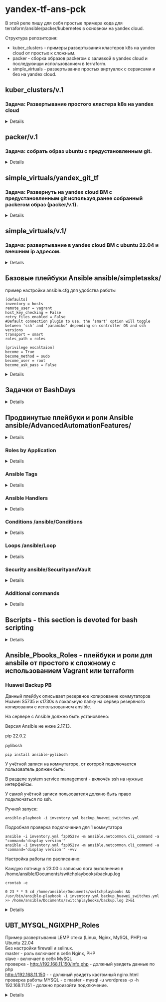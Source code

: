 # yandex-tf-ans-pck
В этой репе пишу для себя простые примера кода для terraform/ansible/packer/kubernetes в основном на yandex cloud.

Структура репозитория:
* kuber_clusters - примеры развертывания кластеров k8s на yandex cloud от простых к сложным.
* packer - сборка образов packerом с заливкой в yandex cloud  и последуюищм использованием в terraform.
* simple_virtuals - развертывание простых виртуалок с сервисами и без на yandex cloud.

## kuber_clusters/v.1
### Задача: Развертывание простого кластера k8s на yandex cloud

<details>

```
terraform {
  required_providers {
    yandex = {
      source  = "yandex-cloud/yandex"
      version = "0.60.0"
    }
  }
}

provider "yandex" {
  service_account_key_file = var.service_account_key_file
  cloud_id                 = var.cloud_id
  folder_id                = var.folder_id
  zone                     = var.zone
}

resource "yandex_kubernetes_cluster" "k8s-cluster" {
  name       = "k8s-cluster"
  network_id = var.network_id

  master {
    version = "1.21"
    zonal {
      zone      = var.zone
      subnet_id = var.subnet_id
    }
    public_ip = true
  }

  service_account_id      = var.service_account_id
  node_service_account_id = var.service_account_id

  release_channel         = "RAPID"
  network_policy_provider = "CALICO"
}

resource "yandex_kubernetes_node_group" "k8s-node" {
  cluster_id = yandex_kubernetes_cluster.k8s-cluster.id
  version    = "1.21"
  name       = "k8s-node"

  instance_template {

    resources {
      cores  = var.cores
      memory = var.memory
    }

    network_interface {
      subnet_ids = ["e9bc19cu3vl8fknf5mn6"]
      nat        = true
    }


    boot_disk {
      type = "network-ssd"
      size = var.size
    }

    metadata = {
      ssh-keys = "ubuntu:${file("~/.ssh/id_rsa.pub")}"
    }
  }

  scale_policy {
    #Ключ fixed_scale определяет группу ВМ фиксированного размера. Размер группы определяется в ключе size
    fixed_scale {
      size = 2
    }
  }
}
```

</details>

## packer/v.1
### Задача: собрать образ ubuntu с предустановленным git.

<details>
Получим данные для нашего YC:

```
yc config list
```

Создаём сервисный аккаунт, назначаем ему права

```
$ SVC_ACCT="<придумайте имя>"
$ FOLDER_ID="<замените на собственный>"
$ yc iam service-account create --name $SVC_ACCT --folder-id $FOLDER_ID
```
```
$ SVC_ACCT="<придумайте имя>"
$ FOLDER_ID="<замените на собственный>"
$ yc iam service-account create --name $SVC_ACCT --folder-id $FOLDER_ID
```

Создаём IAM key для данного аккаунта и экспортируев в файл (является секретом не постим наружу!)

```
$ yc iam key create --service-account-id $ACCT_ID --output <вставьте свой путь>/key.json
```


**Создание файла-шаблона Packer**
Создаем builders и provisioners

```
{
    "builders": [
        {
            "type": "yandex",
            "service_account_key_file": "{{user `key`}}",
            "folder_id": "b1gl9g5f46b3fv1g4ac1",
            "source_image_family": "ubuntu-2204-lts",
            "image_name": "git-base-{{timestamp}}",
            "image_family": "git-base",
            "ssh_username": "ubuntu",
            "platform_id": "standard-v1",
	    "use_ipv4_nat": "true"
        }
    ],
    "provisioners": [
        {
            "type": "shell",
            "script": "scripts/gitinst.sh",
            "execute_command": "sudo {{.Path}}"
        }
    ]
}
```

Разбор файл-шаблона:
* Builders - секция, отвечающая за то, на какой платформе и с какими параметрами мы будем делать ВМ, которую впоследствии сохраним как образ.
* type - тип билдера - то, на какой платформе мы создаём образ.
* folder_id - идентификатор каталога, в котором будет создан образ.
* source_image_family - семейство образов, которое мы берём за основу. Packer самостоятельно выберет самый свежий образ.
* image_name - имя результирующего образа. В имени использована конструкция timestamp, которая гарантирует уникальность имени.
* image_family - имя семейства, к которому мы отнесём результирующий образ.
* ssh_username - имя пользователя, который будет использовандля подключения к ВМ и выполнения provisioning'а.
* platform_id - размер ВМ  смотреть тут - https://cloud.yandex.ru/docs/compute/concepts/vm-platforms
* execute_command позволяет указать, каким способом будет запускаться скрипт. Т.к. команды по установке требуют sudo,то мы указываем, что запускать скрипт следует с sudo.
  т.е. из самих скриптов sudo можно убрать.







Скопируем скрипты в указанные директории из `ubuntu16.json`.
Скрипт выполняет обновление ОС и установку сведего git.

```
apt update
apt upgrade -y
apt install -y ca-certificates curl openssh-server
apt install curl debian-archive-keyring lsb-release ca-certificates apt-transport-https software-properties-common -y
gpg_key_url="https://packages.gitlab.com/gitlab/gitlab-ce/gpgkey"
curl -fsSL $gpg_key_url| sudo gpg --dearmor -o /etc/apt/trusted.gpg.d/gitlab.gpg
tee /etc/apt/sources.list.d/gitlab_gitlab-ce.list<<EOF
deb https://packages.gitlab.com/gitlab/gitlab-ce/ubuntu/ focal main
deb-src https://packages.gitlab.com/gitlab/gitlab-ce/ubuntu/ focal main
EOF
apt update
apt install gitlab-ce
gitlab-ctl reconfigure
```


Выполним проверку на синтаксис:

```
packer validate ./ubuntu16.json
```
**Параметризирование шаблона**

Создаем `variables.json`, `.gitignore` файлы и для коммита в репозиторий `variables.json.examples`. В gitignore включаем variables.json.

```
$ cat variables.json.examples

{
  "key": "key.json",
  "folder_id": "folder-id_from_config",
  "image": "ubuntu-1604-lts"
}
```

Запускаем процесс сборки:
```
packer build ./ubuntu16.json
```




</details>

## simple_virtuals/yandex_git_tf
### Задача: Развернуть на yandex cloud ВМ с предустановленным git используя,ранее собранный packerом образ (packer/v.1).

<details>
Если использовать значение memory меньше 4, то гит не заводится.

```
terraform {
  required_providers {
    yandex = {
      source = "yandex-cloud/yandex"
    }
  }
  required_version = ">= 0.13"
}



provider "yandex" {
  service_account_key_file = var.service_account_key_file
  cloud_id                 = var.cloud_id
  folder_id                = var.folder_id
  zone                     = var.zone
}

resource "yandex_compute_instance" "git-srv" {
  name  = "git-srv-${count.index}"
  count = var.instance_count

  resources {
    cores  = 2
    memory = 4
  }

  boot_disk {
    initialize_params {
      # Указать id образа
      image_id = var.image_id
    }
  }

  network_interface {
    # Указан id подсети default-ru-central1-a
    subnet_id = var.subnet_id
    nat       = true
  }
  metadata = {
    ssh-keys = "ubuntu:${file(var.public_key_path)}"
  }
}
```
</details>

## simple_virtuals/v.1/
### Задача: развертывание в yandex cloud ВМ с ubuntu 22.04 и внешним ip адресом.

<details>
terraform {
  required_providers {
    yandex = {
      source = "yandex-cloud/yandex"
    }
  }
  required_version = ">= 0.13"
}


provider "yandex" {
  token = "********************************************" # *OAuth-токен яндекса*
  # не обязательный параметр (берется облако по умолчанию),
  # хотя в документации написано иначе
  cloud_id  = "**********************"
  folder_id = "**************"
  zone      = "******"
}

data "yandex_compute_image" "last_ubuntu" {
  family = "ubuntu-2204-lts" # ОС (Ubuntu, 22.04 LTS)
}

data "yandex_vpc_subnet" "default_a" {
  name = "default-ru-central1-a" # одна из дефолтных подсетей
}




# ресурс "yandex_compute_instance" т.е. сервер
# Terraform будет знаеть его по имени "yandex_compute_instance.default"
resource "yandex_compute_instance" "default" {
  name        = "test-instance"
  platform_id = "standard-v1" # тип процессора (Intel Broadwell)

  resources {
    core_fraction = 5 # Гарантированная доля vCPU
    cores         = 2 # vCPU
    memory        = 1 # RAM
  }

  metadata = {
    ssh-keys = "ubuntu:${file("~/.ssh/id_rsa.pub")}"
  }

  boot_disk {
    initialize_params {
      image_id = data.yandex_compute_image.last_ubuntu.id
    }
  }

  network_interface {
    subnet_id = data.yandex_vpc_subnet.default_a.subnet_id
    nat       = true # автоматически установить динамический ip
  }
}
</details>


## Базовые плейбуки Ansible ansible/simpletasks/

пример настройки ansible.cfg для удобства работы


```
[defaults]
inventory = hosts
remote_user = vagrant
host_key_checking = False
retry_files_enabled = False
#Default connection plugin to use, the ‘smart’ option will toggle between ‘ssh’ and ‘paramiko’ depending on controller OS and ssh versions
transport = smart
roles_path = roles

[privilege escaltaion]
become = True
become_method = sudo
become_user = root
become_ask_pass = False

```


<details>

Несколько задач в одном плейбуке - multipletasks.yaml


```
---
- name: Running 2 tasks   <----- Name of the play
  hosts: localhost        <----- Run it on local host

  tasks:                  <----- Run the following task
    - name: Test connectivity <----- Name of the tast
      ping:                   <----- Run the ping module 

    - name: Print Hello World <----- Name of the second task
      debug: msg="Hello World" <----- Run the debug module 

```

Копируем файлы на удаленный хост - copy_file.yaml

```
---
- name: Copy file from local to remote <----- Description of the playbook
  hosts: testsrv1

  tasks:                               <----- Run the following tast
    - name: Copying file               <----- Description of the task
      become: true                     <----- Transfer as a current user
      copy:                            <----- Run the copy module
       src: /home/mity/Documents/yandex_train/ansible/simpletasks/copy_test_file <----- source of the file
       dest: /tmp                                                                <----- Destination of the file
       owner: mity                                                               <----- Change ownership
       group: mity
       mode: 0644                                                                <----- Change file permissions 
```


Меняем разрешения на файл - changefilepermission.yaml

```
---
- name: Change file permissions
  hosts: testsrv1
  

  tasks:
    - name: Change file permissions
      file:
       path: /tmp/copy_test_file                                                 <----- File location
       mode: 0777                                                                <----- Permissions

```


Устанавливаем Apache и Midnight commander в Ubuntu - installApache_MC_Ubuntu.yaml

```
---
- name: test playbook
  hosts: testsrv1
  become: yes
  tasks:
    - name: install apache and midnight commander
      ansible.builtin.apt:
        pkg:
          - mc
          - apache2
        state: latest
        update_cache: yes
        cache_valid_time: 3600

```




</details>


## Задачки от BashDays

<details>

- Собери контейнер nginx (из исходников) + lua (из исходников)

- Проставь на образ теги v1, v2, v3

- Покажи мне Dockerfile (nginx + lua)

- Продемонстрируй что модуль lua заработал

Решение:

https://github.com/adastraaero/yandex-tf-ans-pck/tree/main/BashDays/NginxLUADOCKER



</details>


## Продвинутые плейбуки и роли Ansible ansible/AdvancedAutomationFeatures/


<details>

### Общие сведения об Ansible Roles

Roles simplifies long playbooks by grouping tasks into smaller playbooks

The role are the way of breking a playbook inot multiple playbook files. This simplifies writing complex playbooks and it makes them easier to reuse

Writing ansible code to manage the same service for multiple environments  create more complexity and it becomes difficult to manage everything in one ansible palybook.
Also sharing code among other teams become difficult. That is where Ansible Role helps solve these problems.

Roles are like templates that are most of time static and can be called by the playbooks

Roles allow the entire configuration to be grouped in:
- **Tasks**
- **Modules**
- **Variables**
- **Handles**


Создаём директории basicinstall и fullinstall, первая роль описывает простую установку apache2,
вторая описывает установку apache2 и открытие порта на ufw.
В каждой из поддиректорий создаем папку tasks и в ней файл main.yaml, в котором описываем задачу что нужно сделать.

### basicinstall/tasks/main.yaml

```
---
- name: install apache latest
  become: true
  apt: name=apache2 update_cache=yes state=latest

```

### fullinstall/tasks/main.yaml

```
---
- name: install apache latest
  become: true
  apt: name=apache2 update_cache=yes state=latest

- name: open port
  become: true
  community.general.ufw:
    rule: allow
    port: 80
    proto: tcp
```

файл byrole.yaml, который находится в корне директории, описывает к каким группам хостов какую из ролей применять.

### ansible/AdvancedAutomationFeatures/byrole.yaml

```
---
- name: Full install
  hosts: localhost
  roles:
    - fullinstall


- name: Basic install
  hosts: testsrv1
  roles:
  - basicinstall
```

### Ansible Roles from Ansible Galaxy

Roles allow the entire configuration to be grouped in:
- **Tasks**
- **Modules**
- **Variables**
- **Handles**

Можно скачивать и устанавливать роли с https://galaxy.ansible.com/

```
ansible-galaxy install singleplatform-eng.users
```

роли скачиваются в /home/username/.ansible/roles

</details>


### Roles by Application

<details>

Создаём структуру, как указано ниже, в данном примере показано просто разделение задач по ролям и  
один общий плейбук **RolesbyApp.yml** который запускает установку ролей.

```
tree
.
├── ansible.cfg
├── hosts
├── roles
│   ├── apache
│   │   └── tasks
│   │       └── main.yml
│   ├── named
│   │   └── tasks
│   │       └── main.yml
│   └── ntpd
│       └── tasks
│           └── main.yml
└── RolesbyApp.yml
```

```
cat roles/apache/tasks/main.yml 
---
- name: Install Apache
  become: true
  yum:
    name: httpd
    state: present

```

```
cat RolesbyApp.yml 
---
- name: install packages
  hosts: testsrv
  roles:
    - apache
    - ntpd
    - named
```
</details>

### Ansible Tags

<details>
Tags are the reference or aliases to a task
Insted of running an entire Ansible playbook, use tags to target a specific tasks you need to run

запускаем с тегами, чтобы выполнять отдельные таски в плейбуке.
-t i-apache2

запускаем с исключением тега, чтобы пропускать отдельные таски в плейбуке.
--skip-tags o-port

```
---
- name: Installing and Running apache
  hosts: testsrv1
  become: yes

  tasks:
    - name: install apache latest
      apt: name=apache2 update_cache=yes state=latest
      tags: i-apache2


    - name: open port
      community.general.ufw:
        rule: allow
        port: 80
        proto: tcp
      tags: o-port
      
```

#### PrintOSFamily_Update_tags_all.yaml 
Пример обновления Ubuntu и Centos и использованием AnsibleFacts для определения какой модуль обновления вызывать,
с и спользованием тегов, чтобы можно было вызывать таски отдельно по тегам.

```
---
- name: Anbsible playbook
#лучше явно указывать теги never и always
# always - задачи с этим тэгом будут выполнятся всегда, в независимости от того какой тэг вы указали при запуске.
#never - задачи с этим тэгом не будут выполняться только если вы не укажете конкретно --tags never
# есть теги tagged и untagged, которые позволяют запускать все тегированные.не тегированные таски.
# no_log - указывает, что не нужно выводить чувствительные данные.
  hosts: testsrv1
  become: true
  tasks:
    - name: Set fact
      ansible.builtin.set_fact:
          passwd: 'kek15'
      no_log: true

    - name: shell
      ansible.builtin.shell:
      # | показывает, что нужно выполнять команды после |
        cmd: |
          uptime
          echo "test2525"

    - name: Print os family
      ansible.builtin.debug:
        var: ansible_facts['os_family']
    
    - name: Update ubuntu
      ansible.builtin.apt:
        update_cache: true
        cache_valid_time: 3600
        upgrade: full
      tags:
        - ubnt
        - never
      when: ansible_facts['os_family'] == "Debian"
    

    - name: Update CentOS
      ansible.builtin.yum:
        update_cache: true
        name: '*'
        state: latest
      tags:
        - cnt
        - never
      when: ansible_facts['os_family'] == "RedHat"

```





</details>


### Ansible Handlers

<details>

- **Handlers are executed at the end of the play once all tasks are finished. In Ansible, handlers are typically used to start, reload, restart and stop services.**
- **Sometimes you want to run a task only when a change is made on a machine.For example, you want to restart a service if a task updates the configuration of that service, but not if the configuration - unchanged**
- **Remember the case when we had to reload the firewlld because we wanted to enable http service? - it's a perfect example of using handlers**
- **So basically handlers are tasks that only run when notified**
- **Each handler should have a globally unique name**

При выполнении задач в плейбуках периодически возникает необходимость перезапускать какой-либо сервис. Например, при обновлении конфигурационного файла.
Простое решение - написать две обычные задачи. Одна из них будет обновлять конфиг, а вторая делать рестарт. И это будет работать, но есть одна проблема:
рестарт произойдет в любом случае, даже если конфиг не изменится

Чтобы этого избежать, в Ansible существует механизм, который называется handlers.

1. На верхнем уровне, где определены хосты и список задач, добавляем еще один ключ с именем handlers и внутри него описываем набор задач. Причем в данном случае обязательно, чтобы задачи содержали имя.
2. Связываем таски, которые могут порождать изменения, с задачами из секции handlers. Для этого с помощью ключа notify обращаемся к хендлерам по их именам:

```
---
- name: Installing and Running apache
  hosts: testsrv1
  become: yes

  tasks:
    - name: install apache latest
      apt: name=apache2 update_cache=yes state=latest
      notify:
        - restart apache2

    - name: open port
      community.general.ufw:
        rule: allow
        port: 80
        proto: tcp


  handlers:
    - name: restart apache2
      service: name=apache2 state=restarted
```


</details>

### Conditions /ansible/Conditions

<details>

- **Condition execution allow Ansible to take actions on its own based on certain conditions**
- **Under condititons certain values must be met before executing a tasks**
- **We can user the WHEN statement to make Ansible automations more smart**

Условия определяются на основе данных, полученных из  Gathering Facts.

Посмотреть какие данные собираются можно командой:

```
ansible myhost -m setup
```

```
---
- name: Install Apache WebServer
  hosts: apachesrvs
  become: true

  tasks:
  - name: Instiall Apache on Ubuntu Server
    apt:
      name: apache2
      state: latest
    when: ansible_os_family == "Debian"


  - name: Install Apache on Centos Server
    yum:
      name: httpd
      state: present
    when: ansible_os_family == "RedHat"
```


</details>

### Loops /ansible/Loop

<details>

- **A loop is  a powerfull programming tool that enables you to execute  set of commands repeatedly**
- **We can automate task but what if that task itself repetitive**
	- **Creating multiple users at once**
	- **Installing many packages on hundreds of servers**
- **Loops can work hand in hand with conditions as we loop certain task until that conditions**
- **When creating loops, Ansbile provides these two directives: loop and with_* keyword**

Example:
To create multiple users in Linux command line we use "for loop"

```
for u in jerry kramer eliane; do useradd $u; done
```

loop example
```
---
- name: Create users thru loop
  hosts: testsrv1
  become: true

  tasks:
  - name: Create users
    user:
      name: "{{ item }}"
    loop:
      - jerry
      - kramer
      - eliane
```

with_item example
```
---
- name: Create user thru loop v.2
  hosts: centossrv
  become: true
  vars:
    users: [jerry,kramer,eliane]

  tasks:
  - name: Create users
    user:
      name: "{{item}}"
    with_items: "{{users}}"
```

PrintVariableData.yaml + PrintVariable_loopControl.yaml 
Использование loop совместно с ansbile facts и зарегистрированными переменными.
Выводим на экран все ip адреса localhost

```
---
- name: test playbook
  connection: local
  hosts: 127.0.0.1
  tasks:
    - name: setup
      ansible.builtin.setup:
      register: setup_reg

    - name: print var
      ansible.builtin.debug:
        # Проходим по всем элементам списка и выводим нужное
        msg: "{{ item }}"
        # var: setup_reg
      loop: "{{ setup_reg.ansible_facts.ansible_all_ipv4_addresses }}"
```


</details>


### Security ansible/SecurityandVault

<details>
Ansible-Vault используется для зашифровки плейбуков и строк.

Oftentimes you have to share Ansible code withgroups over the network and.

anything you share over network has a risk to end up wrong hands.

It is best practise to use Ansible vault feature which will password protect your code.

Создаем зашифрованный плейбук
```
ansible-vault create httpvbyvault.yaml
```

запускаем зашифрованный плейбук

```
ansible-playbook httpvbyvault.yaml --ask-vault-pass -i hosts.ini
```

редактируем зашифрованный плейбук
```
ansible-vault edit httpvbyvault.yaml 
```

просматриваем зашифрованный плейбук

```
ansible-vault view httpvbyvault.yaml
```

```
---
- name: Install httpd package
  hosts: centossrv
  become: true

  tasks:
    - name: Install package
      yum:
        name: httpd
        state: present
```

### Encrypting Strings within a Playbook

Можно зашифровать строку и поместить её внутрь плейбука
Strings/word can be encrypted within a playbook

ansible-vault encrypt_string httpd

Запускается файл с зашифрованной строкой так же:

ansible-playbook httpvbyvault.yaml --ask-vault-pass -i hosts.ini


```
---
- name: Test encrypted output
  hosts: centossrv
  vars:
   secret: !vault |
          $ANSIBLE_VAULT;1.1;AES256
          63346238323034666537633233303335666336366636306165366638313434643631643530646661
          3166663935333831656264366665353965313138353865320a363761366462623233346632646539
          34323139346131663364393530393434366265646563323864313239646634343132383165323166
          3139663762316438620a303761363163313663616262396264383066323431383939633565326337
          3936

  tasks:
          - name: Print encrypted string
            debug:
                    var: secret
                             
```

</details>



### Additional commands

<details>

```
ansible-config
```
- **Shows or modifies Ansible configuration**

```
ansible-connection 
```
- **Connection for remote clients**

```
ansible-console 
```

- **Allows for running ad-hoc task against a chosent inventory from a nice shell with built-in tab completion**
- **It supports several commands and you can modify its configuration at runtime**
- **You can run name of the listed command followed by help**
- **Certain commands are misleading  e.g. = cd which changes the host instead of changing th directory**

```
ansible-doc
```

- **you can access manuals on plug-ins and modules through this command**
- **adnsible-doc -l -List all modules**



```
ansible-inventory
ansible-inventory -i hosts  --graph
ansible-inventory --list
```

- **Using the ansible-inventory command provides you with details of your host inventory files**

```
ansible-pull
```

- **A mode called 'ansbile-pull' can also invert the system and have systems 'phone home' via**
- **scheduled git checkouts to pull configuration directives from a central repository**


</details>

## Bscripts - this section is devoted for bash scripting

<details>

**Positional argument variables**
| Variable   | Value                                                                                                  |
|------------|--------------------------------------------------------------------------------------------------------|
| $n or ${n} | N-th (positional) argument passed in a commad line                                                     |
| $*         | All arguments in command line in a form of a single string variable, broken down by a delimiter ($IFS) |
| "$*"       | All arguments in commnd line in a form of a single string variable                                     |
| $@         | All arguments in command line in a form of an array                                                    |
| "$@"       | All arguments in command line in a form of quotted strings                                             |
| $#         | Number of arguments passed in a command line  


1. [script1.sh]     
2. [script2.sh]  
3. [case_example1.sh]
4. [case_example2.sh]
5. [conditionaloperator.sh]
6. [until_middle.sh]
7. [until_simple.sh]
8. [while_simple.sh]
9. [while_simple2.sh]
10. [while_middle.sh]
11. [simple_random_game.sh]
12. [check_site_responseOK.sh]
13. [read_print_arg.sh]
14. [arg_or_read.sh]
15. [ObrabotkaFailov.sh]
16. [MenuSelect.sh]

[script1.sh]:https://github.com/adastraaero/yandex-tf-ans-pck/blob/main/Bscripts/example1.sh
[script2.sh]:https://github.com/adastraaero/yandex-tf-ans-pck/blob/main/Bscripts/example2.sh
[case_example1.sh]:https://github.com/adastraaero/yandex-tf-ans-pck/blob/main/Bscripts/case_example1.sh
[case_example2.sh]:https://github.com/adastraaero/yandex-tf-ans-pck/blob/main/Bscripts/case_example2.sh
[conditionaloperator.sh]:https://github.com/adastraaero/yandex-tf-ans-pck/blob/main/Bscripts/conditionaloperator.sh
[until_middle.sh]:https://github.com/adastraaero/yandex-tf-ans-pck/blob/main/Bscripts/until_middle.sh
[until_simple.sh]:https://github.com/adastraaero/yandex-tf-ans-pck/blob/main/Bscripts/until_simple.sh
[while_simple.sh]:https://github.com/adastraaero/yandex-tf-ans-pck/blob/main/Bscripts/while_simple.sh
[while_simple2.sh]:https://github.com/adastraaero/yandex-tf-ans-pck/blob/main/Bscripts/while_simple2.sh
[while_middle.sh]:https://github.com/adastraaero/yandex-tf-ans-pck/blob/main/Bscripts/while_middle.sh
[simple_random_game.sh]:https://github.com/adastraaero/yandex-tf-ans-pck/blob/main/Bscripts/simple_random_game.sh
[check_site_responseOK.sh]:https://github.com/adastraaero/yandex-tf-ans-pck/blob/main/Bscripts/check_site_responseOK.sh
[read_print_arg.sh]:https://github.com/adastraaero/yandex-tf-ans-pck/blob/main/Bscripts/read_print_arg.sh
[arg_or_read.sh]:https://github.com/adastraaero/yandex-tf-ans-pck/blob/main/Bscripts/arg_or_read.sh
[ObrabotkaFailov.sh]:
[MenuSelect.sh]:
[HowAreYou.sh]:
[cmd_time.sh]:
[arrays_example.sh]:
[./NorArgFunction.sh]:
[service_availability.sh]:
[WhileLoop.sh]:
[sar-q_analise.awk]:
[sar-q.output]:
[create_nested_dir_list.sh]:


script1.sh and script2.sh are explaining intergrated Bash variables and comparison operators.  
case_example1.sh and case_example2.sh are explaining intergrated Bash variables and comparison operators.  
conditionaloperator.sh - is an example of conditional operators.

until_middle.sh and until_simple.sh are examples of until operator.

while_simple.sh, while_simple2.sh,while_middle.sh are example of while loop.

simple_random_game.sh - simple random generator game.

check_site_responseOK.sh - check code 200 from site throught curl request.


read_print_arg.sh - скрипт выводит аргумент на экран, если аргумента нет он его просит ввести.
arg_or_read.sh - показывает как обрабатываются переменные $0, $#, $@, $* :

* $@ и $* - ссылаются на все переданные аргументы для скрипта
* $# - counter
* $0 - показывает имя запускаемого скрипта

ObrabotkaFailov.sh
Использует вложенные циклы для обработки файлов. Внешний цикл занимается перебором строк файла, а внутренний уже работает с каждой строкой.
Первый проходится по строкам, используя в качестве разделителя(IFS) знак перевода строки. Внутренний занят разбором строк, поля которых разделены двоеточиями.

MenuSelect.sh - предлагает выбор из 3ех значений в виде меню. [ -n "$dir" ] - значит что длина строки должна быть не нулевой

HowAreYou.sh - спрашивает как дела, переводит ответ в верхний регистр и проверяет пустой ответ или нет,

cmd_time.sh - запрашивает ввод данных, если в течение 5 сек нет ответа, выполняется дальше.

arrays_example.sh - пример работы с массивами, вывод количества элементов, вывод индексов массива и .т.д.

NorArgFunction.sh - простой пример функции, если скрипту не передан аргумент ввиде файла, то вызывается функция, которая об этом пишет и выходит из скрипта.


service_availability.sh - проверяети что сервис запушен, и мониторит что сервис продолжает работать каждые 10 секунд, если сервис останавливается, то скрипт его пытается перепустить и отправляет mail для root.

WhileLoop.sh - показывает как работает цикл while  и continue + break

sar-q.output + sar-q_analise.awk - awk скрипт, который анализирует вывод команды sar -q и выводит колонки 1,4,5,6
[:digit:]	Numeric characters
[:space:]	Space characters (these are: space, TAB, newline, carriage return, formfeed and vertical tab)
[:digit:]	Numeric characters
[:alpha:]	Alphabetic characters
[:punct:]	Punctuation characters (characters that are not letters, digits, control characters, or space characters)

**create_nested_dir_list.sh:** - Скрипт создаёт дерево каталогов из файла dirlist.txt. После создаёт в каждом каталоге 2 файла bashdays1.txt и bashdays2.txt.
После ждёт 10 сек и проводит замену файла bashdays2.txt на linuxfactory.txt.



### Pipeline examples:

Receive number of strokes in each log file for understanding, which file is bigger.
```
wc -l /var/log/*.log | sort -n
```

recevie  list of log files in directory in alphabetical order.
```
ls /var/log | grep ".log$" | sort
```






</details>

## Ansible_Pbooks_Roles - плейбуки и роли для ansbile от простого к сложному с использованием Vagrant или terraform

### Huawei Backup PB

Данный плейбук описывает резервное копирование коммутаторов Huawei S5735 и s1730s в локальную папку на сервер резервного копирования с использованием ansible.

На сервере c Ansible должно быть установлено:

Версия Ansible не ниже 2.17.13.

pip 22.0.2

pylibssh
 ```
pip install ansible-pylibssh
 ```


У учётной записи на коммутаторе, от которой подключается пользователь должен быть:

В разделе system service management - включён ssh на нужные интерфейсы.

У самой учётной записи пользователя должно быть право подключаться по ssh.


Ручной запуск:
 ```
ansible-playbook -i inventory.yml backup_huawei_switches.yml 
 ```


Подробная проверка подключения для 1 коммутатора
 ```
ansible -i inventory.yml fzp052sw -m ansible.netcommon.cli_command -a "command='display version'"
ansible -i inventory.yml fzp052sw -m ansible.netcommon.cli_command -a "command='display version'" -vvv
 ```



Настройка работы по расписанию:

Каждую пятницу в 23:00 с записью лога выполнения в /home/ansible/Documents/switchplaybooks/backup.log 

 ```
crontab -e

0 23 * * 5 cd /home/ansible/Documents/switchplaybooks && /usr/bin/ansible-playbook -i inventory.yml backup_huawei_switches.yml >> /home/ansible/Documents/switchplaybooks/backup.log 2>&1
 ```




<details>

### Ubuntu_22_Mysql - Пример развертывания mysql Ubuntu 22_04
#### Полезные данные
Операторы SQL
* DDL(Data Definition Language) - операторы определения данных.
  * CREATE - создание объекта в базе данных
  * ALTER - изменение объекта
  * DROP - удаление объекта
* DML(Data Manipulation Language) - операторы манипуляции с данными.
  * SELECT - выборка данных в соответствии с условием
  * INSERT - Добавление новых данных
  * UPDATE - изменение существующих данных
  * DELETE - удаление данных
* DCL(Data Control Language) - оператор определения доступа к данным.
  * GRANT - предоставление доступа к объекту
  * REVOKE - отзыв ранее выданного разрешения
  * DENY - запрет, который является приоритетным над разрешением.
* TCL(Transcation Control Language) - язык управления транзакциями.
  * BEGIN TRANSACTION - обозначение начала транзакции
  * COMMIT TRANSACTION - изменение команд внутри транзакции
  * ROLLBACK TRANSACTION - откат транзакции
  * SAVE TRANSACTION - указание промежуточной точки сохранения внутри транзакции

Вывести все доступные подсистемы хранения
```
mysql> show engines;
#Использование движка MyISAM
mysql> create table test2 (id integer) engine=MiISAM;

#Использование движка MEMORY
mysql> create table test3 (id integer) engine=MEMORY;

#Проверка - вывод информации по таблице с указанием движка
mysql> show table status like 'test2' \G

```
можно выбирать разные подсистемы хранения для таблиц в зависимости от требований надежности и производительности.


Настройка входа без пароля c проверкой создания файла:
```
mysql_config_editor set --user=root --password
ls -lA ~/.mylogin.cnf
cat ~/.mylogin.cnf
mysql_config_editor print --all
```
```
#Выдача полных прав на базу
mysql> grant all privileges on test.* to 'test'@'localhost';

#Перезагрузить кэш привелегий
mysql> flush privileges;

#Отбор прав на базу
mysql> revoke all privileges on test.* from 'test'@'localhost';

```
#### Посмотреть сколько времени занимают различные запросы

```
#Включаем профайлинг
mysql> set profiling =1;

#Выполняем различные запросы

#Смотрим результат
mysql> show profiles;

```

#### Тюниг mysql
```
# Скачивание mysqltuner
$ wget https://raw.github.com/major/MySQLTuner-perl/master/mysqltuner.pl
# Запуск mysqltuner и вывод результата
$ perl mysqltuner.pl
```

#### Просмотр системных переменных

```
# Просмотр параметра 'max_connections' (вариант 1)
mysql> SHOW GLOBAL VARIABLES LIKE 'max_connections'

# Просмотр параметра 'max_connections' (вариант 2)
mysql> select @@global.max_connections;

# Изменение параметра 'max_connections' (вариант 1)
mysql> SET GLOBAL max_connections=100\g

# Изменение параметра 'max_connections' (вариант 2)
mysql> SET @@global.max_connections=100\g

```
#### Изменение системных переменных
```
$ vim /etc/my.cnf.d/mysql-server.cnf
[mysqld]
datadir=/var/lib/mysql
socket=/var/lib/mysql/mysql.sock
log-error=/var/log/mysql/mysqld.log
pid-file=/run/mysqld/mysqld.pid
$ systemctl restart mysqld
```

#### Cоздание бэкапа
```
# Создание бэкапа
$ mysqldump -u root -p DATABASE > backup.sql
# Восстановление бэкапа
$ mysql -u root -p NEW_DATABASE < backup.sql
```





</details>


## UBT_MYSQL_NGIXPHP_Roles
Пример развертывания LEMP стека (Linux, Nginx, MySQL, PHP) на Ubuntu 22.04  
Без настройки firewall и selinux.  
master - роль включает в себя Nginx, PHP  
slave - включает в себя MySQL  
проверка - http://192.168.11.150/info.php  - должный увидеть данные по php  
         http://192.168.11.150 - - должный увидеть кастомный nginx.html  
проверка работы MYSQL - c master - mysql -u wordpress -p -h 192.168.11.151 - должно произойти подключение.           
<details>








</details>